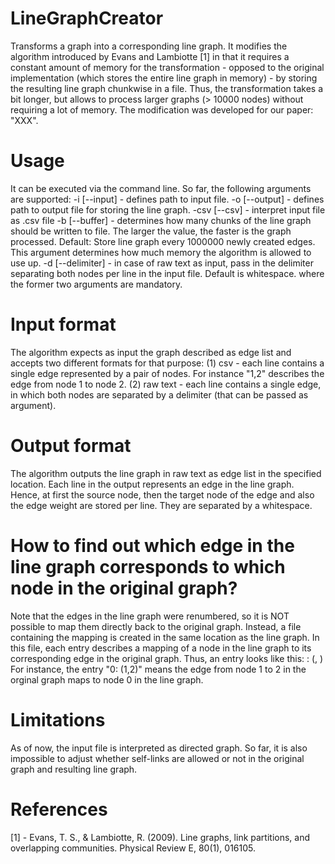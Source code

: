 LineGraphCreator
================

Transforms a graph into a corresponding line graph.
It modifies the algorithm introduced by Evans and Lambiotte [1] in that it requires a constant amount of memory for the transformation  - opposed to the original implementation (which stores the entire line graph in memory) - by storing the resulting line graph chunkwise in a file. Thus, the transformation takes a bit longer, but allows to process larger graphs (> 10000 nodes) without requiring a lot of memory.
The modification was developed for our paper: "XXX".

Usage
=====
It can be executed via the command line. So far, the following arguments are supported:
-i [--input] - defines path to input file.
-o [--output] - defines path to output file for storing the line graph.
-csv [--csv] - interpret input file as .csv file
-b [--buffer] - determines how many chunks of the line graph should be written to file. The larger the value, the faster is                 the graph processed. Default: Store line graph every 1000000 newly created edges. This argument determines                 how much memory the algorithm is allowed to use up.
-d [--delimiter] - in case of raw text as input, pass in the delimiter separating both nodes per line in the input file.                      Default is whitespace.
where the former two arguments are mandatory.

Input format
============
The algorithm expects as input the graph described as edge list and accepts two different formats for that purpose:
(1) csv - each line contains a single edge represented by a pair of nodes. For instance "1,2" describes the edge from node 1 to node 2.
(2) raw text - each line contains a single edge, in which both nodes are separated by a delimiter (that can be passed as argument).

Output format
=============
The algorithm outputs the line graph in raw text as edge list in the specified location.
Each line in the output represents an edge in the line graph. Hence, at first the source node, then the target node of the edge and also the edge weight are stored per line. They are separated by a whitespace.

How to find out which edge in the line graph corresponds to which node in the original graph?
=============================================================================================
Note that the edges in the line graph were renumbered, so it is NOT possible to map them directly back to the original graph. Instead, a file containing the mapping is created in the same location as the line graph. In this file, each entry describes a mapping of a node in the line graph to its corresponding edge in the original graph. Thus, an entry looks like this: 
<Node in line graph>: (<source node in original graph>, <target node in original graph>)
For instance, the entry "0: (1,2)" means the edge from node 1 to 2 in the orginal graph maps to node 0 in the line graph.

Limitations
===========
As of now, the input file is interpreted as directed graph. So far, it is also impossible to adjust whether self-links are allowed or not in the original graph and resulting line graph.

References
==========
[1] - Evans, T. S., & Lambiotte, R. (2009). Line graphs, link partitions, and overlapping communities. Physical Review E, 80(1), 016105.
